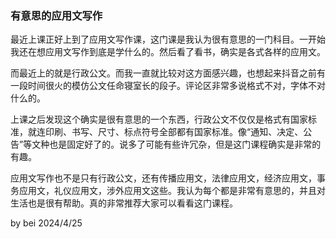  ### 有意思的应用文写作

最近上课正好上到了应用文写作课，这门课是我认为很有意思的一门科目。一开始我还在想应用文写作到底是学什么的。然后看了看书，确实是各式各样的应用文。

而最近上的就是行政公文。而我一直就比较对这方面感兴趣，也想起来抖音之前有一段时间很火的模仿公文任命寝室长的段子。评论区非常多说格式不对，字体不对什么的。

上课之后发现这个确实是很有意思的一个东西，行政公文不仅仅是格式有国家标准，就连印刷、书写、尺寸、标点符号全部都有国家标准。像“通知、决定、公告”等文种也是固定好了的。说多了可能有些许冗杂，但是这门课程确实是非常的有趣。

应用文写作也不是只有行政公文，还有传播应用文，法律应用文，经济应用文，事务应用文，礼仪应用文，涉外应用文这些。我认为每个都是非常有意思的，并且对生活也是很有帮助。真的非常推荐大家可以看看这门课程。
   
by bei
2024/4/25
